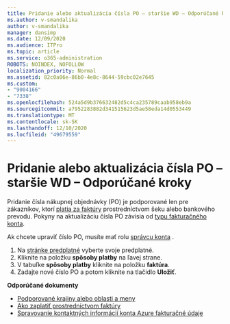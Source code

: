 ```yaml
---
title: Pridanie alebo aktualizácia čísla PO – staršie WD – Odporúčané kroky
ms.author: v-smandalika
author: v-smandalika
manager: dansimp
ms.date: 12/09/2020
ms.audience: ITPro
ms.topic: article
ms.service: o365-administration
ROBOTS: NOINDEX, NOFOLLOW
localization_priority: Normal
ms.assetid: 82c0a06e-86b0-4e8c-8644-59cbc02e7645
ms.custom:
- "9004166"
- "7338"
ms.openlocfilehash: 524a5d9b376632482d5c4ca235789caab958eb9a
ms.sourcegitcommit: a7952283882d341515623d5ae58eda14d0553449
ms.translationtype: MT
ms.contentlocale: sk-SK
ms.lasthandoff: 12/10/2020
ms.locfileid: "49679559"
---
```

# <a name="add-or-update-po-number---legacy-wd---recommended-steps"></a>Pridanie alebo aktualizácia čísla PO – staršie WD – Odporúčané kroky

Pridanie čísla nákupnej objednávky (PO) je podporované len pre zákazníkov, ktorí [platia za faktúry](https://docs.microsoft.com/azure/cost-management-billing/manage/pay-by-invoice) prostredníctvom šeku alebo bankového prevodu. Pokyny na aktualizáciu čísla PO závisia od [typu fakturačného konta](https://docs.microsoft.com/azure/cost-management-billing/manage/view-all-accounts).

Ak chcete upraviť číslo PO, musíte mať rolu [správcu konta](https://docs.microsoft.com/azure/role-based-access-control/rbac-and-directory-admin-roles) .

1. Na [stránke predplatné](https://ms.portal.azure.com/#blade/Microsoft_Azure_Billing/SubscriptionsBlade) vyberte svoje predplatné.
2. Kliknite na položku **spôsoby platby** na ľavej strane.
3. V tabuľke **spôsoby platby** kliknite na položku **faktúra**. 
4. Zadajte nové číslo PO a potom kliknite na tlačidlo **Uložiť**.

**Odporúčané dokumenty**

- [Podporované krajiny alebo oblasti a meny](https://azure.microsoft.com/en-us/pricing/faq/) 
- [Ako zaplatiť prostredníctvom faktúry](https://docs.microsoft.com/azure/cost-management-billing/manage/pay-by-invoice) 
- [Spravovanie kontaktných informácií konta Azure fakturačné údaje](https://docs.microsoft.com/azure/cost-management-billing/manage/change-azure-account-profile)


